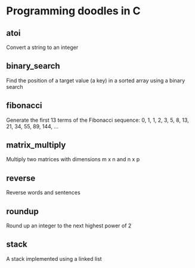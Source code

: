 # Programming doodles in C

## atoi
Convert a string to an integer

## binary_search
Find the position of a target value (a key) in a sorted array using a binary search

## fibonacci
Generate the first 13 terms of the Fibonacci sequence:
    0, 1, 1, 2, 3, 5, 8, 13, 21, 34, 55, 89, 144, ...

## matrix_multiply
Multiply two matrices with dimensions m x n and n x p

## reverse
Reverse words and sentences

## roundup
Round up an integer to the next highest power of 2

## stack
A stack implemented using a linked list
